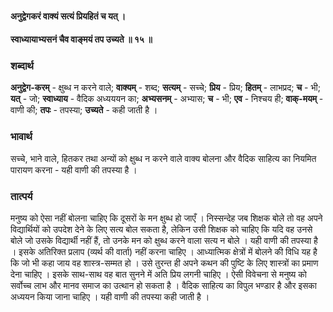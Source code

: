 #### अनुद्वेगकरं वाक्यं सत्यं प्रियहितं च यत् ।
#### स्वाध्यायाभ्यसनं चैव वाङ्मयं तप उच्यते ॥ १५ ॥

### शब्दार्थ

**अनुद्वेग-करम्** - क्षुब्ध न करने वाले; **वाक्यम्** - शब्द; **सत्यम्** - सच्चे; **प्रिय** - प्रिय; **हितम्** - लाभप्रद; **च** - भी; **यत्** - जो; **स्वाध्याय** - वैदिक अध्यययन का; **अभ्यसनम्** - अभ्यास; **च** - भी; **एव** - निश्चय ही; **वाक्-मयम्** - वाणी की; **तपः** - तपस्या; **उच्यते** - कही जाती है ।

### भावार्थ

सच्चे, भाने वाले, हितकर तथा अन्यों को क्षुब्ध न करने वाले वाक्य बोलना और वैदिक साहित्य का नियमित पारायण करना - यही वाणी की तपस्या है ।

### तात्पर्य

मनुष्य को ऐसा नहीं बोलना चाहिए कि दूसरों के मन क्षुब्ध हो जाएँ । निस्सन्देह जब शिक्षक बोले तो वह अपने विद्यार्थियों को उपदेश देने के लिए सत्य बोल सकता है, लेकिन उसी शिक्षक को चाहिए कि यदि वह उनसे बोले जो उसके विद्यार्थी नहीं हैं, तो उनके मन को क्षुब्ध करने वाला सत्य न बोले । यही वाणी की तपस्या है । इसके अतिरिक्त प्रलाप (व्यर्थ की वार्ता) नहीं करना चाहिए । आध्यात्मिक क्षेत्रों में बोलने की विधि यह है कि जो भी कहा जाय वह शास्त्र-सम्मत हो । उसे तुरन्त ही अपने कथन की पुष्टि के लिए शास्त्रों का प्रमाण देना चाहिए । इसके साथ-साथ वह बात सुनने में अति प्रिय लगनी चाहिए । ऐसी विवेचना से मनुष्य को सर्वोच्च लाभ और मानव समाज का उत्थान हो सकता है । वैदिक साहित्य का विपुल भण्डार है और इसका अध्ययन किया जाना चाहिए । यही वाणी की तपस्या कही जाती है ।